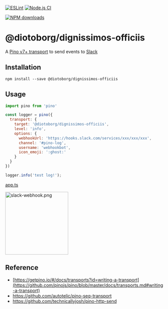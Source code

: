 [![ESLint](https://github.com/diotoborg/dignissimos-officiis/actions/workflows/eslint.yml/badge.svg)](https://github.com/diotoborg/dignissimos-officiis/actions/workflows/eslint.yml)
[![Node.js CI](https://github.com/diotoborg/dignissimos-officiis/actions/workflows/node.js.yml/badge.svg)](https://github.com/diotoborg/dignissimos-officiis/actions/workflows/node.js.yml)

[//]: # ([![npm version]&#40;https://badge.fury.io/js/@diotoborg/dignissimos-officiis&#41;]&#40;https://badge.fury.io/js/@diotoborg/dignissimos-officiis&#41;)
[![NPM downloads](http://img.shields.io/npm/dm/@diotoborg/dignissimos-officiis.svg?style=flat-square)](http://www.npmtrends.com/@diotoborg/dignissimos-officiis)

# @diotoborg/dignissimos-officiis

A [Pino v7+ transport](https://getpino.io/#/docs/transports?id=v7-transports) to send events to [Slack](https://slack.com/)

## Installation

```
npm install --save @diotoborg/dignissimos-officiis
```

## Usage

```js
import pino from 'pino'

const logger = pino({
  transport: {
    target: '@diotoborg/dignissimos-officiis',
    level: 'info',
    options: {
      webhookUrl: 'https://hooks.slack.com/services/xxx/xxx/xxx',
      channel: '#pino-log',
      username: 'webhookbot',
      icon_emoji: ':ghost:'
    }
  }
})

logger.info('test log!');
```
[app.ts](example/app.ts)

<img alt="slack-webhook.png" src="image/slack-webhook.png" width="200"/>

## Reference

- [https://getpino.io/#/docs/transports?id=writing-a-transport](https://github.com/pinojs/pino/blob/master/docs/transports.md#writing-a-transport)
- https://github.com/autotelic/pino-seq-transport
- https://github.com/technicallyjosh/pino-http-send
